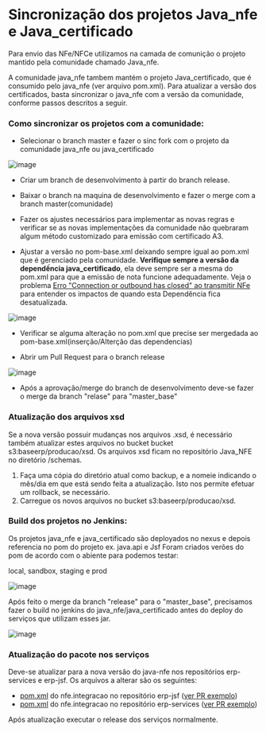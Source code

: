 # Sincronização dos projetos Java_nfe e Java_certificado

Para envio das NFe/NFCe utilizamos na camada de comunição o projeto mantido pela comunidade chamado Java_nfe. 

A comunidade java_nfe tambem mantém o projeto Java_certificado, que é consumido pelo java_nfe (ver arquivo pom.xml). 
Para atualizar a versão dos certificados, basta sincronizar o java_nfe com a versão da comunidade, conforme passos 
descritos a seguir.

### Como sincronizar os projetos com a comunidade:

- Selecionar o branch master e fazer o sinc fork com o projeto da comunidade java_nfe ou java_certificado

![image](https://github.com/asaasdev/Java_NFe/assets/81778352/90ffb830-2fda-4201-8845-f08351f16495)

- Criar um branch de desenvolvimento à partir do branch release.

- Baixar o branch na maquina de desenvolvimento e fazer o merge com a branch master(comunidade)

- Fazer os ajustes necessários para implementar as novas regras e verificar se as novas implementações da comunidade não quebraram algum método customizado para emissão com certificado A3.

- Ajustar a versão no pom-base.xml deixando sempre igual ao pom.xml que é gerenciado pela comunidade. **Verifique sempre a versão da dependếncia java_certificado**, ela deve sempre ser a mesma do pom.xml para que a emissão de nota funcione adequadamente. Veja o problema [Erro "Connection or outbound has closed" ao transmitir NFe](https://asaasdev.atlassian.net/wiki/spaces/PROD/pages/3605561606/Erro+Connection+or+outbound+has+closed+ao+transmitir+NFe) para entender os impactos de quando esta Dependência fica desatualizada.

![image](https://github.com/asaasdev/Java_NFe/assets/81778352/1b63365c-0dda-4a31-8a88-359030036bfc)

- Verificar se alguma alteração no pom.xml que precise ser mergedada ao pom-base.xml(inserção/Alterção das dependencias)
  
- Abrir um Pull Request para o branch release
  
![image](https://github.com/asaasdev/Java_NFe/assets/81778352/e2a55a57-0afe-473a-b055-7848d2027b3f)

- Após a aprovação/merge do branch de desenvolvimento deve-se fazer o merge da branch "relase" para "master_base"

### Atualização dos arquivos xsd

Se a nova versão possuir mudanças nos arquivos .xsd, é necessário também atualizar estes arquivos no bucket 
bucket s3:baseerp/producao/xsd. Os arquivos xsd ficam no repositório Java_NFE no diretório /schemas.

1. Faça uma cópia do diretório atual como backup, e a nomeie indicando o mês/dia em que está sendo feita a 
   atualização. Isto nos permite efetuar um rollback, se necessário.
2. Carregue os novos arquivos no bucket s3:baseerp/producao/xsd.

### Build dos projetos no Jenkins:

Os projetos java_nfe e java_certificado são deployados no nexus e depois referencia no pom do projeto ex. java.api e Jsf
Foram criados verões do pom de acordo com o abiente para podemos testar:

local, sandbox, staging e prod

![image](https://github.com/asaasdev/Java_NFe/assets/81778352/250a81ef-b9ba-4e56-a14e-50c32c75119a)


Após feito o merge da branch "release" para o "master_base", precisamos fazer o build no jenkins do java_nfe/java_certificado antes do deploy do serviços que utilizam esses jar.


![image](https://github.com/asaasdev/Java_NFe/assets/81778352/8c0d3eee-efeb-41d3-954f-b5de3343936d)


### Atualização do pacote nos serviços

Deve-se atualizar para a nova versão do java-nfe nos repositórios erp-services e erp-jsf. Os arquivos a alterar são os seguintes:
- [pom.xml](https://github.com/asaasdev/erp-jsf/blob/master/libs/baseerp.nfe.integracao/pom.xml) do nfe.integracao no repositório erp-jsf ([ver PR exemplo](https://github.com/asaasdev/erp-jsf/pull/1744/files))
- [pom.xml](https://github.com/asaasdev/erp-services/blob/master/libs/nfe.integracao/pom.xml#L49) do nfe.integracao no repositório erp-services ([ver PR exemplo](https://github.com/asaasdev/erp-services/pull/2779/files))

Após atualização executar o release dos serviços normalmente.
